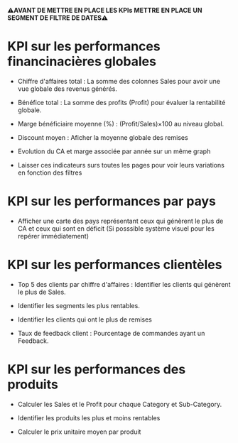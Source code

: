 ⚠️**AVANT DE METTRE EN PLACE LES KPIs METTRE EN PLACE UN SEGMENT DE FILTRE DE DATES**⚠️

# KPI sur les performances financinacières globales

- Chiffre d'affaires total : La somme des colonnes Sales pour avoir une vue globale des revenus générés.

- Bénéfice total : La somme des profits (Profit) pour évaluer la rentabilité globale.

- Marge bénéficiaire moyenne (%) : (Profit/Sales)×100 au niveau global.

- Discount moyen : Aficher la moyenne globale des remises

- Evolution du CA et marge associée par année sur un même graph

- Laisser ces indicateurs surs toutes les pages pour voir leurs variations en fonction des filtres

# KPI sur les performances par pays

- Afficher une carte des pays représentant ceux qui génèrent le plus de CA et ceux qui sont en déficit (Si posssible système visuel pour les repérer immédiatement)

# KPI sur les performances clientèles

- Top 5 des clients par chiffre d'affaires : Identifier les clients qui génèrent le plus de Sales.

- Identifier les segments les plus rentables.

- Identifier les clients qui ont le plus de remises

- Taux de feedback client : Pourcentage de commandes ayant un Feedback.

# KPI sur les performances des produits

- Calculer les Sales et le Profit pour chaque Category et Sub-Category.

- Identifier les produits les plus et moins rentables

- Calculer le prix unitaire moyen par produit 
